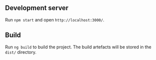 ## Development server

Run `npm start` and open `http://localhost:3000/`. 

## Build

Run `ng build` to build the project. The build artefacts will be stored in the `dist/` directory.

